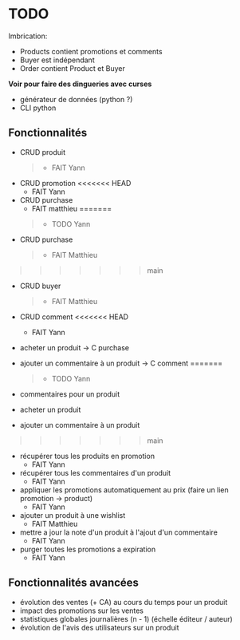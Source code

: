 # TODO

Imbrication:
- Products contient promotions et comments
- Buyer est indépendant
- Order contient Product et Buyer

**Voir pour faire des dingueries avec curses**

* générateur de données (python ?)
* CLI python

## Fonctionnalités


* CRUD produit
  > * FAIT Yann
* CRUD promotion
<<<<<<< HEAD
  * FAIT Yann
* CRUD purchase
  * FAIT matthieu
=======
  > * TODO Yann
* CRUD purchase
  > * FAIT Matthieu
>>>>>>> main
* CRUD buyer
  > * FAIT Matthieu
* CRUD comment
<<<<<<< HEAD
  * FAIT Yann
* acheter un produit -> C purchase
* ajouter un commentaire à un produit -> C comment
=======
  > * TODO Yann


* commentaires pour un produit
* acheter un produit
* ajouter un commentaire à un produit
>>>>>>> main
* récupérer tous les produits en promotion
  * FAIT Yann
* récupérer tous les commentaires d'un produit
  * FAIT Yann
* appliquer les promotions automatiquement au prix (faire un lien promotion -> product)
  * FAIT Yann
* ajouter un produit à une wishlist
  * FAIT Matthieu
* mettre a jour la note d'un produit à l'ajout d'un commentaire
  * FAIT Yann
* purger toutes les promotions a expiration
  * FAIT Yann

## Fonctionnalités avancées

* évolution des ventes (+ CA) au cours du temps pour un produit
* impact des promotions sur les ventes
* statistiques globales journalières (n - 1) (échelle éditeur / auteur)
* évolution de l'avis des utilisateurs sur un produit
